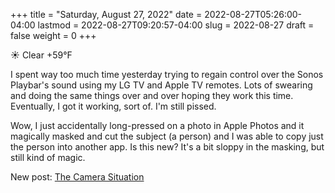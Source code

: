 +++
title = "Saturday, August 27, 2022"
date = 2022-08-27T05:26:00-04:00
lastmod = 2022-08-27T09:20:57-04:00
slug = 2022-08-27
draft = false
weight = 0
+++

☀️   Clear +59°F

I spent way too much time yesterday trying to regain control over the Sonos Playbar's sound using my LG TV and Apple TV remotes. Lots of swearing and doing the same things over and over hoping they work this time. Eventually, I got it working, sort of. I'm still pissed.

Wow, I just accidentally long-pressed on a photo in Apple Photos and it magically masked and cut the subject (a person) and I was able to copy just the person into another app. Is this new? It's a bit sloppy in the masking, but still kind of magic.

New post: [The Camera Situation](https://rudimentarylathe.org/2022/the-camera-situation/)

[//]: # "Exported with love from a post written in Org mode"
[//]: # "- https://github.com/kaushalmodi/ox-hugo"
